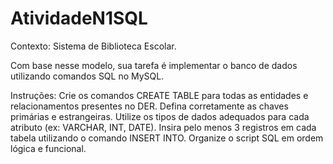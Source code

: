 # AtividadeN1SQL

Contexto: Sistema de Biblioteca Escolar.

Com base nesse modelo, sua tarefa é implementar o banco de dados utilizando comandos SQL no MySQL.

Instruções:
Crie os comandos CREATE TABLE para todas as entidades e relacionamentos presentes no DER.
Defina corretamente as chaves primárias e estrangeiras.
Utilize os tipos de dados adequados para cada atributo (ex: VARCHAR, INT, DATE).
Insira pelo menos 3 registros em cada tabela utilizando o comando INSERT INTO.
Organize o script SQL em ordem lógica e funcional.
